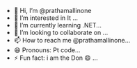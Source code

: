 - 👋 Hi, I’m @prathamallinone
- 👀 I’m interested in It ...
- 🌱 I’m currently learning .NET...
- 💞️ I’m looking to collaborate on ...
- 📫 How to reach me  @prathamallinone...
- 😄 Pronouns: Pt code...
- ⚡ Fun fact: i am the Don 😄 ...

<!---
prathamallinone/prathamallinone is a ✨ special ✨ repository because its `README.md` (this file) appears on your GitHub profile.
You can click the Preview link to take a look at your changes.
--->
